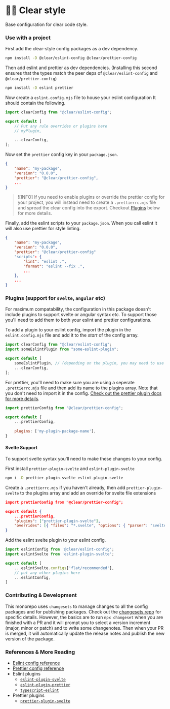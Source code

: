 # 🧦👒 Clear style

Base configuration for clear code style.

### Use with a project

First add the clear-style config packages as a dev dependency.

```bash
npm install -D @clear/eslint-config @clear/prettier-config
```

Then add eslint and prettier as dev dependencies. (Installing this second ensures that the types match the peer deps of `@clear/eslint-config` and `@clear/prettier-config`)

```bash
npm install -D eslint prettier
```

Now create a `eslint.config.mjs` file to house your eslint configuration
It should contain the following.

```js
import clearConfig from "@clear/eslint-config";

export default [
    // Put any rule overrides or plugins here
    // myPlugin,

    ...clearConfig,
];
```

Now set the `prettier` config key in your `package.json`.

```json
{
    "name": "my-package",
    "version": "0.0.0",
    "prettier": "@clear/prettier-config",
    ...
}
```

> ![INFO]
> If you need to enable plugins or override the prettier config for your project,
> you will instead need to create a `.prettierrc.mjs` file and spread the clear config into the export.
> Checkout [Plugins](#plugins) below for more details.

Finally, add the eslint scripts to your `package.json`. When you call eslint it will also use prettier for style linting.

```json
{
    "name": "my-package",
    "version": "0.0.0",
    "prettier": "@clear/prettier-config"
    "scripts": {
        "lint": "eslint .",
        "format": "eslint --fix .",
        ...
    },
    ...
}
```

### Plugins (support for `svelte`, `angular` etc)

For maximum compatability, the configuration in this package doesn't include plugins to support svelte or angular syntax etc.
To support those you'll need to add them to both your eslint and prettier configurations. 

To add a plugin to your eslint config, import the plugin in the `eslint.config.mjs` file
and add it to the *start* of the config array.

```js
import clearConfig from "@clear/eslint-config";
import someEslintPlugin from "some-eslint-plugin";

export default [
    someEslintPlugin, // (depending on the plugin, you may need to use the ... spread operator)
    ...clearConfig,
];
```

For prettier, you'll need to make sure you are using a seperate `.prettierrc.mjs` file and then add its name to the plugins array.
Note that you don't need to import it in the config. [Check out the prettier plugin docs for more details](https://prettier.io/docs/en/plugins).

```js
import prettierConfig from "@clear/prettier-config";

export default {
    ...prettierConfig,
    
    plugins: ['my-plugin-package-name'],
}
```

#### Svelte Support

To support svelte syntax you'll need to make these changes to your config.

First install `prettier-plugin-svelte` and `eslint-plugin-svelte`

```bash
npm i -D prettier-plugin-svelte eslint-plugin-svelte
```

Create a `.prettierrc.mjs` if you haven't already, then add `prettier-plugin-svelte` to the plugins array and add an override for svelte file extensions

```json
import prettierConfig from "@clear/prettier-config";

export default {
    ...prettierConfig,
    "plugins": ["prettier-plugin-svelte"],
    "overrides": [{ "files": "*.svelte", "options": { "parser": "svelte" } }]
}
```

Add the eslint svelte plugin to your eslint config.

```js
import eslintConfig from '@clear/eslint-config';
import eslintSvelte from 'eslint-plugin-svelte';

export default [
    ...eslintSvelte.configs['flat/recommended'],
    // put any other plugins here
    ...eslintConfig,
]
```

### Contributing & Development

This monorepo uses `changesets` to manage changes to all the config packages and for publishing packages.
Check out the [changesets repo](https://github.com/changesets/changesets) for specific details. However, the basics
are to run `npx changeset` when you are finished with a PR and it will prompt you to select a version increment (major, minor or patch)
and to write some changenotes. Then when your PR is merged, it will automatically update the release notes and publish the new version
of the package.


### References & More Reading

- [Eslint config reference](https://eslint.org/docs/latest/use/configure/)
- [Prettier config reference](https://prettier.io/docs/en/configuration)
- Eslint plugins
    - [`eslint-plugin-svelte`](https://github.com/sveltejs/eslint-plugin-svelte)
    - [`eslint-plugin-prettier`](https://github.com/prettier/eslint-plugin-prettier)
    - [`typescript-eslint`](https://typescript-eslint.io/packages/typescript-eslint/#config)
- Prettier plugins
    - [`prettier-plugin-svelte`](https://github.com/sveltejs/prettier-plugin-svelte)
